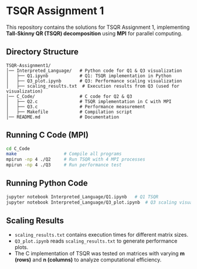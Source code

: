 # TSQR Assignment 1

This repository contains the solutions for TSQR Assignment 1, implementing **Tall-Skinny QR (TSQR) decomposition** using **MPI** for parallel computing.

## Directory Structure
```
TSQR-Assignment1/
│── Interpreted_Language/   # Python code for Q1 & Q3 visualization
│   ├── Q1.ipynb            # Q1: TSQR implementation in Python
│   ├── Q3_plot.ipynb       # Q3: Performance scaling visualization
│   ├── scaling_results.txt  # Execution results from Q3 (used for visualization)
│── C_Code/                 # C code for Q2 & Q3
│   ├── Q2.c                # TSQR implementation in C with MPI
│   ├── Q3.c                # Performance measurement
│   ├── Makefile            # Compilation script
│── README.md               # Documentation
```

## Running C Code (MPI)
```sh
cd C_Code
make                  # Compile all programs
mpirun -np 4 ./Q2     # Run TSQR with 4 MPI processes
mpirun -np 4 ./Q3     # Run performance test
```

## Running Python Code
```sh
jupyter notebook Interpreted_Language/Q1.ipynb   # Q1 TSQR
jupyter notebook Interpreted_Language/Q3_plot.ipynb  # Q3 scaling visualization
```

## Scaling Results
- `scaling_results.txt` contains execution times for different matrix sizes.
- `Q3_plot.ipynb` reads `scaling_results.txt` to generate performance plots.
- The C implementation of TSQR was tested on matrices with varying **m (rows)** and **n (columns)** to analyze computational efficiency.
